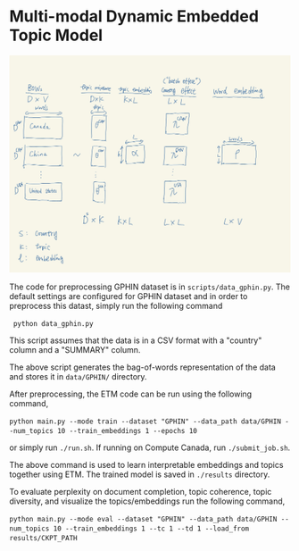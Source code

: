 # Multi-modal Dynamic Embedded Topic Model

![scGan](images/model_sketch.jpg)

The code for preprocessing GPHIN dataset is in `scripts/data_gphin.py`. The default settings are configured for GPHIN dataset and in order to preprocess this datast, simply run the following command

``` python data_gphin.py```

This script assumes that the data is in a CSV format with a "country" column and a "SUMMARY" column.

The above script generates the bag-of-words representation of the data and stores it in `data/GPHIN/` directory.

After preprocessing, the ETM code can be run using the following command,

```python main.py --mode train --dataset "GPHIN" --data_path data/GPHIN --num_topics 10 --train_embeddings 1 --epochs 10```

or simply run ```./run.sh```. If running on Compute Canada, run ```./submit_job.sh```.

The above command is used to learn interpretable embeddings and topics together using ETM. The trained model is saved in `./results` directory.

To evaluate perplexity on document completion, topic coherence, topic diversity, and visualize the topics/embeddings run the following command,

```python main.py --mode eval --dataset "GPHIN" --data_path data/GPHIN --num_topics 10 --train_embeddings 1 --tc 1 --td 1 --load_from results/CKPT_PATH```
